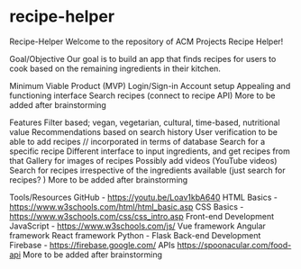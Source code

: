 # recipe-helper
Recipe-Helper
Welcome to the repository of ACM Projects Recipe Helper! 

Goal/Objective
Our goal is to build an app that finds recipes for users to cook based on the remaining ingredients in their kitchen. 

Minimum Viable Product (MVP) 
Login/Sign-in Account setup
Appealing and functioning interface
Search recipes (connect to recipe API)
More to be added after brainstorming

Features
Filter based; vegan, vegetarian, cultural, time-based, nutritional value
Recommendations based on search history
User verification to be able to add recipes // incorporated in terms of database
Search for a specific recipe
Different interface to input ingredients, and get recipes from that
Gallery for images of recipes
Possibly add videos (YouTube videos)
Search for recipes irrespective of the ingredients available (just search for recipes? ) 
More to be added after brainstorming

Tools/Resources 
GitHub - https://youtu.be/Loav1kbA640
HTML Basics - https://www.w3schools.com/html/html_basic.asp
CSS Basics -  https://www.w3schools.com/css/css_intro.asp
Front-end Development
JavaScript - https://www.w3schools.com/js/
Vue framework
Angular framework
React framework
Python - 
Flask 
Back-end Development
Firebase - https://firebase.google.com/
APIs
https://spoonacular.com/food-api
More to be added after brainstorming

